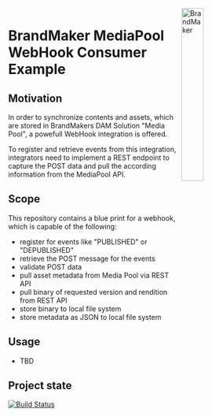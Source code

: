 <img align="right" src="https://raw.githubusercontent.com/brandmaker/MediaPoolWebHookConsumer/master/BrandMaker_Logo_on_light_bg.png" alt="BrandMaker" width="30%" height="30%">

# BrandMaker MediaPool WebHook Consumer Example

## Motivation

In order to synchronize contents and assets, which are stored in BrandMakers DAM Solution "Media Pool", a powefull WebHook integration is offered.

To register and retrieve events from this integration, integrators need to implement a REST endpoint to capture the POST data and pull 
the according information from the MediaPool API.

## Scope

This repository contains a blue print for a webhook, which is capable of the following:

* register for events like "PUBLISHED" or "DEPUBLISHED"
* retrieve the POST message for the events
* validate POST data
* pull asset metadata from Media Pool via REST API
* pull binary of requested version and rendition from REST API
* store binary to local file system
* store metadata as JSON to local file system


## Usage

- TBD

## Project state

[![Build Status](https://travis-ci.org/brandmaker/MediaPoolWebHookConsumer.svg?branch=master)](https://travis-ci.org/brandmaker/MediaPoolWebHookConsumer)
